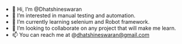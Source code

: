 - 👋 Hi, I’m @Dhatshineswaran
- 👀 I’m interested in manual testing and automation.
- 🌱 I’m currently learning selenium and Robot framework.
- 💞️ I’m looking to collaborate on any project that will make me learn.
- 📫 You can reach me at @dhatshineswaran@gmail.com

<!---
Dhatshineswaran/Dhatshineswaran is a ✨ special ✨ repository because its `README.md` (this file) appears on your GitHub profile.
You can click the Preview link to take a look at your changes.
--->

